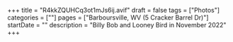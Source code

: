 +++
title = "R4kkZQUHCq3ot1mJs6ij.avif"
draft = false
tags = ["Photos"]
categories = [""]
pages = ["Barboursville, WV (5 Cracker Barrel Dr)"]
startDate = ""
description = "Billy Bob and Looney Bird in November 2022"
+++

